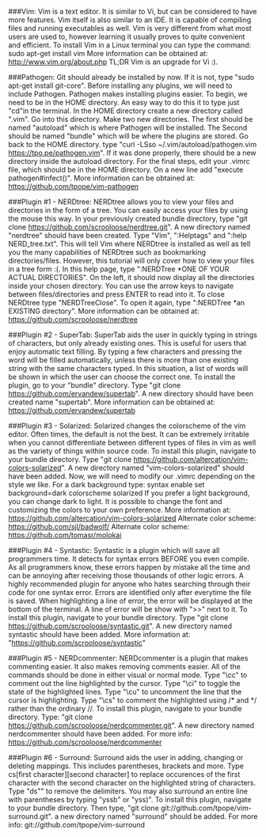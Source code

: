 ###Vim:
Vim is a text editor. It is similar to Vi, but can be considered
to have more features. Vim itself is also similar to an IDE. It is
capable of compiling files and running executables as well. Vim is
very different from what most users are used to, however learning
it usually proves to quite convenient and efficient.
To install Vim in a Linux terminal you can type the command:
sudo apt-get install vim
More information can be obtained at: http://www.vim.org/about.php
TL;DR Vim is an upgrade for Vi :).

###Pathogen:
Git should already be installed by now. If it is not, type
"sudo apt-get install git-core". Before installing any plugins, 
we will need to include Pathogen. Pathogen makes installing plugins 
easier. To begin, we need to be in the HOME directory. An easy way
to do this it to type just "cd"in the terminal. In the HOME directory 
create a new directory called ".vim". Go into this directory. Make 
two new directories. The first should be named "autoload" which is 
where Pathogen will be installed. The Second should be named 
"bundle" which will be where the plugins are stored. Go back to the 
HOME directory. type 
"curl -LSso ~/.vim/autoload/pathogen.vim https://tpo.pe/pathogen.vim".
If it was done properly, there should be a new directory inside the
autoload directory. For the final steps, edit your .vimrc file,
which should be in the HOME directory. On a new line add
"execute pathogen#infect()".
More information can be obtained at: https://github.com/tpope/vim-pathogen

###Plugin #1 - NERDtree:
NERDtree allows you to view your files and directories in the form
of a tree. You can easily access your files by using the mouse this
way. In your previously created bundle directory, type
"git clone https://github.com/scrooloose/nerdtree.git". A new
directory named "nerdtree" should have been created. Type "Vim",
":Helptags" and ":help NERD_tree.txt". This will tell Vim where
NERDtree is installed as well as tell you the many capabilities of
NERDtree such as bookmarking directories/files. However, this tutorial
will only cover how to view your files in a tree form :(. In this help
page, type ":NERDTree *ONE OF YOUR ACTUAL DIRECTORIES". On the left,
it should now display all the directories inside your chosen directory.
You can use the arrow keys to navigate between files/directories and
press ENTER to read into it. To close NERDtree type "NERDTreeClose".
To open it again, type ":NERDTree *an EXISTING directory".
More information can be obtained at: https://github.com/scrooloose/nerdtree

###Plugin #2 - SuperTab:
SuperTab aids the user in quickly typing in strings of characters, but only
already existing ones. This is useful for users that enjoy automatic text
filling. By typing a few characters and pressing <TAB> the word will be
filled automatically, unless there is more than one existing string with
the same characters typed. In this situation, a list of words will be
shown in which the user can choose the correct one. To install the plugin, 
go to your "bundle" directory. Type
"git clone https://github.com/ervandew/supertab". A new directory should
have been created name "supertab".
More information can be obtained at: https://github.com/ervandew/supertab

###Plugin #3 - Solarized:
Solarized changes the colorscheme of the vim editor. Often times, the
default is not the best. It can be extremely irritable when you cannot
differentiate between different types of files in vim as well as the
variety of things within source code. To install this plugin, navigate
to your bundle directory. Type 
"git clone https://github.com/altercation/vim-colors-solarized".
A new directory named "vim-colors-solarized" should have been added.
Now, we will need to modify our .vimrc depending on the style we like.
For a dark background type:
syntax enable
set background=dark
colorscheme solarized
If you prefer a light background, you can change dark to light. It is
possible to change the font and customizing the colors to your own
preference.
More information at: https://github.com/altercation/vim-colors-solarized
Alternate color scheme: https://github.com/sjl/badwolf/
Alternate color scheme: https://github.com/tomasr/molokai

###Plugin #4 - Syntastic:
Syntastic is a plugin which will save all programmers time. It detects
for syntax errors BEFORE you even compile. As all programmers know, 
these errors happen by mistake all the time and can be annoying after
receiving those thousands of other logic errors. A highly recommended
plugin for anyone who hates searching through their code for one syntax
error. Errors are identified only after everytime the file is saved.
When highlighting a line of error, the error will be displayed at the
bottom of the terminal. A line of error will be show with ">>" next
to it. To install this plugin, navigate to your bundle directory. Type
"git clone https://github.com/scrooloose/syntastic.git".
A new directory named syntastic should have been added.
More information at: "https://github.com/scrooloose/syntastic"

###Plugin #5 - NERDcommenter:
NERDcommenter is a plugin that makes commenting easier. It also makes
removing comments easier. All of the commands should be done in either
visual or normal mode. Type "\cc" to comment out the line highlighted 
by the cursor. Type "\ci" to toggle the state of the highlighted lines.
Type "\cu" to uncomment the line that the cursor is highlighting. Type
"\cs" to comment the highlighted using /* and */ rather than the
ordinary //. To install this plugin, navigate to your bundle directory.
Type: "git clone https://github.com/scrooloose/nerdcommenter.git".
A new directory named nerdcommenter should have been added.
For more info: https://github.com/scrooloose/nerdcommenter

###Plugin #6 - Surround:
Surround aids the user in adding, changing or deleting mappings. This
includes parentheses, brackets and more. Type
cs[first character][second character] to replace occurences of the
first character with the second character on the highlighted string of
characters. Type "ds"" to remove the delimiters. You may also surround
an entire line with parentheses by typing "yssb" or "yss)". To install
this plugin, navigate to your bundle directory. Then type,
"git clone git://github.com/tpope/vim-surround.git".
a new directory named "surround" should be added.
For more info: git://github.com/tpope/vim-surround
